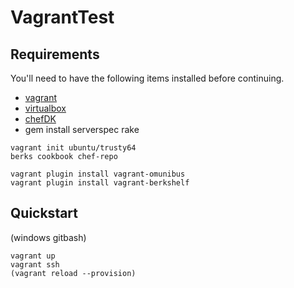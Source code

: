 VagrantTest
=====


## Requirements

You'll need to have the following items installed before continuing.

  * [vagrant](https://www.vagrantup.com/)
  * [virtualbox](https://www.virtualbox.org/)
  * [chefDK](https://downloads.chef.io/chef-dk/)
  * gem install serverspec rake

  ```
  vagrant init ubuntu/trusty64
  berks cookbook chef-repo
  ```

  ```
  vagrant plugin install vagrant-omunibus
  vagrant plugin install vagrant-berkshelf
  ```


## Quickstart
  (windows gitbash)

  ```
  vagrant up
  vagrant ssh
  (vagrant reload --provision)
  ```

